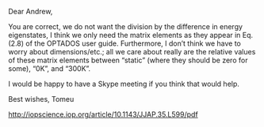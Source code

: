 Dear Andrew,

You are correct, we do not want the division by the difference in energy eigenstates, I think we only need the matrix elements as they appear in Eq. (2.8) of the OPTADOS user guide. Furthermore, I don’t think we have to worry about dimensions/etc.; all we care about really are the relative values of these matrix elements between “static” (where they should be zero for some), “0K”, and “300K”.

I would be happy to have a Skype meeting if you think that would help.

Best wishes,
Tomeu

http://iopscience.iop.org/article/10.1143/JJAP.35.L599/pdf
